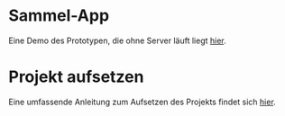 # Sammel-App

Eine Demo des Prototypen, die ohne Server läuft liegt [hier](https://gitlab.com/ChemoCosmo/sammel-app/blob/master/App-Demo/dwe.apk).

# Projekt aufsetzen

Eine umfassende Anleitung zum Aufsetzen des Projekts findet sich [hier](https://gitlab.com/kybernetik/sammel-app/wikis/Projekt-aufsetzen).